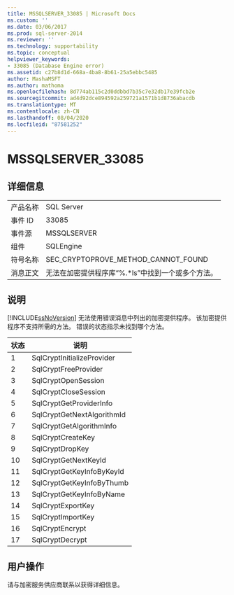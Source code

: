 ```yaml
---
title: MSSQLSERVER_33085 | Microsoft Docs
ms.custom: ''
ms.date: 03/06/2017
ms.prod: sql-server-2014
ms.reviewer: ''
ms.technology: supportability
ms.topic: conceptual
helpviewer_keywords:
- 33085 (Database Engine error)
ms.assetid: c27b8d1d-668a-4ba8-8b61-25a5ebbc5485
author: MashaMSFT
ms.author: mathoma
ms.openlocfilehash: 8d774ab115c2d0ddbbd7b35c7e32db17e39fcb2e
ms.sourcegitcommit: ad4d92dce894592a259721a1571b1d8736abacdb
ms.translationtype: MT
ms.contentlocale: zh-CN
ms.lasthandoff: 08/04/2020
ms.locfileid: "87581252"
---
```

# <a name="mssqlserver_33085"></a>MSSQLSERVER_33085
    
## <a name="details"></a>详细信息  
  
|||  
|-|-|  
|产品名称|SQL Server|  
|事件 ID|33085|  
|事件源|MSSQLSERVER|  
|组件|SQLEngine|  
|符号名称|SEC_CRYPTOPROVE_METHOD_CANNOT_FOUND|  
|消息正文|无法在加密提供程序库“%.*ls”中找到一个或多个方法。|  
  
## <a name="explanation"></a>说明  
 [!INCLUDE[ssNoVersion](../../includes/ssnoversion-md.md)] 无法使用错误消息中列出的加密提供程序。 该加密提供程序不支持所需的方法。 错误的状态指示未找到哪个方法。  
  
|状态|说明|  
|-----------|-----------------|  
|1|SqlCryptInitializeProvider|  
|2|SqlCryptFreeProvider|  
|3|SqlCryptOpenSession|  
|4|SqlCryptCloseSession|  
|5|SqlCryptGetProviderInfo|  
|6|SqlCryptGetNextAlgorithmId|  
|7|SqlCryptGetAlgorithmInfo|  
|8|SqlCryptCreateKey|  
|9|SqlCryptDropKey|  
|10|SqlCryptGetNextKeyId|  
|11|SqlCryptGetKeyInfoByKeyId|  
|12|SqlCryptGetKeyInfoByThumb|  
|13|SqlCryptGetKeyInfoByName|  
|14|SqlCryptExportKey|  
|15|SqlCryptImportKey|  
|16|SqlCryptEncrypt|  
|17|SqlCryptDecrypt|  
  
## <a name="user-action"></a>用户操作  
 请与加密服务供应商联系以获得详细信息。  
  
  
